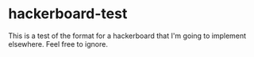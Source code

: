 # hackerboard-test
This is a test of the format for a hackerboard that I'm going to implement elsewhere. Feel free to ignore. 

